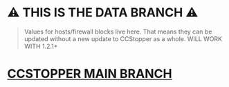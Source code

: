 # ⚠️ THIS IS THE DATA BRANCH ⚠️ 
> Values for hosts/firewall blocks live here. That means they can be updated without a new update to CCStopper as a whole. 
> WILL WORK WITH 1.2.1+

# [CCSTOPPER MAIN BRANCH](https://github.com/eaaasun/ccstopper)
